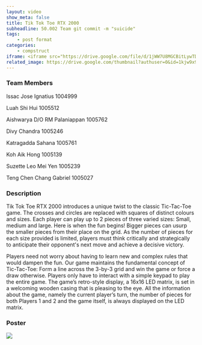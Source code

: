 ```yaml
---
layout: video
show_meta: false
title: Tik Tok Toe RTX 2000
subheadline: 50.002 Team git commit -m "suicide"
tags:
    - post format
categories:
    - compstruct
iframe: <iframe src="https://drive.google.com/file/d/1jWW7U8MGCBitLywTDcYl9VMlyQVsNSfR/preview" width="100%" height="480"></iframe>
related_image: https://drive.google.com/thumbnail?authuser=0&id=1kjw9x9dGVmCnxXuN_-P158Fd7W8_OsJg&sz=w300-h300-p-k-nu-iv1
---
```


### Team Members


Issac Jose Ignatius 1004999 

Luah Shi Hui 1005512 

Aishwarya D/O RM Palaniappan  1005762 

Divy Chandra 1005246 

Katragadda Sahana 1005761 

Koh Aik Hong 1005139 

Suzette Leo Mei Yen 1005239 

Teng Chen Chang Gabriel 1005027 

### Description

Tik Tok Toe RTX 2000 introduces a unique twist to the classic Tic-Tac-Toe game. The crosses and circles are replaced with squares of distinct colours and sizes. Each player can play up to 2 pieces of three varied sizes: Small, medium and large. Here is when the fun begins! Bigger pieces can usurp the smaller pieces from their place on the grid. As the number of pieces for each size provided is limited, players must think critically and strategically to anticipate their opponent's next move and achieve a decisive victory.

Players need not worry about having to learn new and complex rules that would dampen the fun. Our game maintains the fundamental concept of Tic-Tac-Toe: Form a line across the 3-by-3 grid and win the game or force a draw otherwise.
Players only have to interact with a simple keypad to play the entire game. The game’s retro-style display, a 16x16 LED matrix, is set in a welcoming wooden casing that is pleasing to the eye. All the information about the game, namely the current player’s turn, the number of pieces for both Players 1 and 2 and the game itself, is always displayed on the LED matrix.

### Poster

<img src="https://www.dropbox.com/s/d44tyk3e1ai1vl9/1D%20Checkoff%204_%20Poster%20and%20Video_1D%2017_attempt_2022-04-18-20-48-24_50.002%201D%20Group%2017%20Poster.png?raw=1" />
